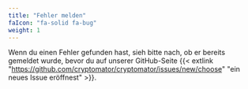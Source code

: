 ```yaml
---
title: "Fehler melden"
faIcon: "fa-solid fa-bug"
weight: 1
---
```


Wenn du einen Fehler gefunden hast, sieh bitte nach, ob er bereits gemeldet wurde, bevor du auf unserer GitHub-Seite {{< extlink "https://github.com/cryptomator/cryptomator/issues/new/choose" "ein neues Issue eröffnest" >}}.
